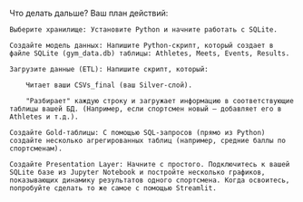 Что делать дальше? Ваш план действий:

    Выберите хранилище: Установите Python и начните работать с SQLite.

    Создайте модель данных: Напишите Python-скрипт, который создает в файле SQLite (gym_data.db) таблицы: Athletes, Meets, Events, Results.

    Загрузите данные (ETL): Напишите скрипт, который:

        Читает ваши CSVs_final (ваш Silver-слой).

        "Разбирает" каждую строку и загружает информацию в соответствующие таблицы вашей БД. (Например, если спортсмен новый — добавляет его в Athletes и т.д.).

    Создайте Gold-таблицы: С помощью SQL-запросов (прямо из Python) создайте несколько агрегированных таблиц (например, средние баллы по спортсменам).

    Создайте Presentation Layer: Начните с простого. Подключитесь к вашей SQLite базе из Jupyter Notebook и постройте несколько графиков, показывающих динамику результатов одного спортсмена. Когда освоитесь, попробуйте сделать то же самое с помощью Streamlit.